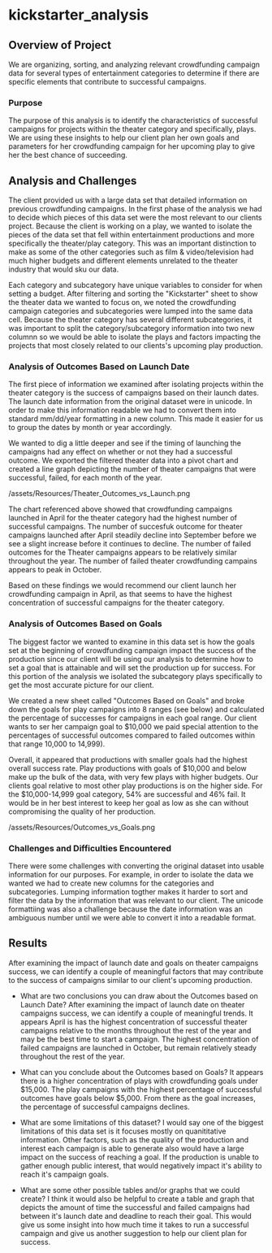 # kickstarter_analysis
## Overview of Project
We are organizing, sorting, and analyzing relevant crowdfunding campaign data for several types of entertainment categories to determine if there are specific elements that contribute to successful campaigns. 
### Purpose
The purpose of this analysis is to identify the characteristics of successful campaigns for projects within the theater category and specifically, plays. We are using these insights to help our client plan her own goals and parameters for her crowdfunding campaign for her upcoming play to give her the best chance of succeeding. 

## Analysis and Challenges
The client provided us with a large data set that detailed information on previous crowdfunding campaigns. In the first phase of the analysis we had to decide which pieces of this data set were the most relevant to our clients project. Because the client is working on a play, we wanted to isolate the pieces of the data set that fell within entertainment productions and more specifically the theater/play category. This was an important distinction to make as some of the other categories such as film & video/television had much higher budgets and different elements unrelated to the theater industry that would sku our data.

Each category and subcategory have unique variables to consider for when setting a budget. After filtering and sorting the "Kickstarter" sheet to show the theater data we wanted to focus on, we noted the crowdfunding campaign categories and subcategories were lumped into the same data cell. Because the theater category has several different subcategories, it was important to split the category/subcategory information into two new columnn so we would be able to isolate the plays and factors impacting the projects that most closely related to our clients's upcoming play production. 

### Analysis of Outcomes Based on Launch Date
The first piece of information we examined after isolating projects within the theater category is the success of campaigns based on their launch dates. The launch date information from the original dataset were in unicode. In order to make this information readable we had to convert them into standard mm/dd/year formatting in a new column. This made it easier for us to group the dates by month or year accordingly.

We wanted to dig a little deeper and see if the timing of launching the campaigns had any effect on whether or not they had a successful outcome. We exported the filtered theater data into a pivot chart and created a line graph depicting the number of theater campaigns that were successful, failed, for each month of the year. 

/assets/Resources/Theater_Outcomes_vs_Launch.png

The chart referenced above showed that crowdfunding campaigns launched in April for the theater category had the highest number of successful campaigns. The number of succesfuk outcome for theater campaigns launched after April steadily decline into September before we see a slight increase before it continues to decline. The number of failed outcomes for the Theater campaigns appears to be relatively similar throughout the year. The number of failed theater crowdfunding campains appears to peak in October. 

Based on these findings we would recommend our client launch her crowdfunding campaign in April, as that seems to have the highest concentration of successful campaigns for the theater category. 


### Analysis of Outcomes Based on Goals
The biggest factor we wanted to examine in this data set is how the goals set at the beginning of crowdfunding campaign impact the success of the production since our client will be using our analysis to determine how to set a goal that is attainable and will set the production up for success. For this portion of the analysis we isolated the subcategory plays specifically to get the most accurate picture for our client. 

We created a new sheet called "Outcomes Based on Goals" and broke down the goals for play campaigns into 8 ranges (see below) and calculated the percentage of successes for campaigns in each goal range. Our client wants to ser her campaign goal to $10,000 we paid special attention to the percentages of successful outcomes compared to failed outcomes within that range 10,000 to 14,999). 

Overall, it appeared that productions with smaller goals had the highest overall success rate. Play productions with goals of $10,000 and below make up the bulk of the data, with very few plays with higher budgets. Our clients goal relative to most other play productions is on the higher side. For the $10,000-14,999 goal category, 54% are successful and 46% fail. It would be in her best interest to keep her goal as low as she can without compromising the quality of her production. 

/assets/Resources/Outcomes_vs_Goals.png

### Challenges and Difficulties Encountered
There were some challenges with converting the original dataset into usable information for our purposes. For example, in order to isolate the data we wanted we had to create new columns for the categories and subcategories. Lumping information togther makes it harder to sort and filter the data by the information that was relevant to our client. The unicode formattiing was also a challenge because the date information was an ambiguous number until we were able to convert it into a readable format. 

## Results
After examining the impact of launch date and goals on theater campaigns success, we can identify a couple of meaningful factors that may contribute to the success of campaigns similar to our client's upcoming production. 
- What are two conclusions you can draw about the Outcomes based on Launch Date?
After examining the impact of launch date on theater campaigns success, we can identify a couple of meaningful trends. It appears April is has the highest concentration of successful theater campaigns relative to the months throughout the rest of the year and may be the best time to start a campaign. The highest concentration of failed campaigns are launched in October, but remain relatively steady throughout the rest of the year. 

- What can you conclude about the Outcomes based on Goals?
It appears there is a higher concentration of plays with crowdfunding goals under $15,000. The play campaigns with the highest percentage of successful outcomes have goals below $5,000. From there as the goal increases, the percentage of successful campaigns declines. 

- What are some limitations of this dataset?
I would say one of the biggest limitations of this data set is it focuses mostly on quanititative information. Other factors, such as the quality of the production and interest each campaign is able to generate also would have a large impact on the success of reaching a goal. If the production is unable to gather enough public interest, that would negatively impact it's ability to reach it's campaign goals. 
- What are some other possible tables and/or graphs that we could create?
I think it would also be helpful to create a table and graph that depicts the amount of time the successful and failed campaigns had between it's launch date and deadline to reach their goal. This would give us some insight into how much time it takes to run a successful campaign and give us another suggestion to help our client plan for success. 
